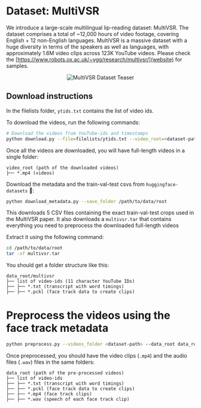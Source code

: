 # Dataset: MultiVSR

We introduce a large-scale multilingual lip-reading dataset: MultiVSR. The dataset comprises a total of ~12,000 hours of video footage, covering English + 12 non-English languages. MultiVSR is a massive dataset with a huge diversity in terms of the speakers as well as languages, with approximately 1.6M video clips across 123K YouTube videos. Please check the [https://www.robots.ox.ac.uk/~vgg/research/multivsr/](website) for samples.

<p align="center">
  <img src="dataset_teaser.gif" alt="MultiVSR Dataset Teaser">
</p>


## Download instructions

In the filelists folder, `ytids.txt` contains the list of video ids.

To download the videos, run the following commands:

```bash
# Download the videos from YouTube-ids and timestamps
python download.py --file=filelists/ytids.txt --video_root=<dataset-path>
```

Once all the videos are downloaded, you will have full-length videos in a single folder:

```
video_root (path of the downloaded videos) 
├── *.mp4 (videos)
```

Download the metadata and the train-val-test csvs from `huggingface-datasets` 🤗:

```bash
python download_metadata.py --save_folder /path/to/data/root
```

This downloads 5 CSV files containing the exact train-val-test crops used in the MultiVSR paper. It also downloads a `multivsr.tar` that contains everything you need to preprocess the downloaded full-length videos

Extract it using the following command:

```bash
cd /path/to/data/root
tar -xf multivsr.tar
```

You should get a folder structure like this:

```
data_root/multivsr
├── list of video-ids (11 character YouTube IDs)
├── ├── *.txt (transcript with word timings)
├── ├── *.pckl (face track data to create clips)

```

# Preprocess the videos using the face track metadata

```bash
python preprocess.py --videos_folder <dataset-path> --data_root data_root/multivsr --temp_dir /folder/to/save/tmp/files
```

Once preprocessed, you should have the video clips (`.mp4`) and the audio files (`.wav`) files in the same folders:
```
data_root (path of the pre-processed videos) 
├── list of video-ids
├── ├── *.txt (transcript with word timings)
├── ├── *.pckl (face track data to create clips)
├── ├── *.mp4 (face track clips)
├── ├── *.wav (speech of each face track clip)
```

